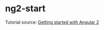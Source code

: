 # ng2-start

Tutorial source: [Getting started with Angular 2](https://school.scotch.io/getting-started-with-angular-2)
